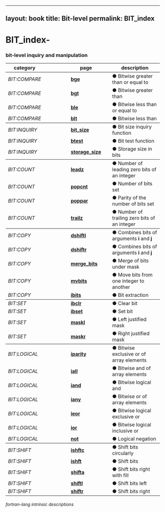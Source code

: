 ---
layout: book
title: Bit-level
permalink: BIT_index
--
# BIT_index-
### bit-level inquiry and manipulation

<table>
  <thead>
    <tr>
      <th>category</th>
      <th>&nbsp;</th>
      <th>&nbsp;</th>
      <th>&nbsp;</th>
      <th>&nbsp;</th>
      <th>page</th>
      <th>&nbsp;</th>
      <th>description</th>
    </tr>
  </thead>
  <tbody>
    <tr>
      <td><em>BIT:COMPARE</em></td>
      <td>&nbsp;</td>
      <td>&nbsp;</td>
      <td>&nbsp;</td>
      <td>&nbsp;</td>
      <td><a href="BGE"><strong>bge</strong></a></td>
      <td>&nbsp;</td>
      <td>● Bitwise greater than or equal to</td>
    </tr>
    <tr>
      <td><em>BIT:COMPARE</em></td>
      <td>&nbsp;</td>
      <td>&nbsp;</td>
      <td>&nbsp;</td>
      <td>&nbsp;</td>
      <td><a href="BGT"><strong>bgt</strong></a></td>
      <td>&nbsp;</td>
      <td>● Bitwise greater than</td>
    </tr>
    <tr>
      <td><em>BIT:COMPARE</em></td>
      <td>&nbsp;</td>
      <td>&nbsp;</td>
      <td>&nbsp;</td>
      <td>&nbsp;</td>
      <td><a href="BLE"><strong>ble</strong></a></td>
      <td>&nbsp;</td>
      <td>● Bitwise less than or equal to</td>
    </tr>
    <tr>
      <td><em>BIT:COMPARE</em></td>
      <td>&nbsp;</td>
      <td>&nbsp;</td>
      <td>&nbsp;</td>
      <td>&nbsp;</td>
      <td><a href="BLT"><strong>blt</strong></a></td>
      <td>&nbsp;</td>
      <td>● Bitwise less than</td>
    </tr>
  </tbody>
  <tbody>
    <tr>
      <td><em>BIT:INQUIRY</em></td>
      <td>&nbsp;</td>
      <td>&nbsp;</td>
      <td>&nbsp;</td>
      <td>&nbsp;</td>
      <td><a href="BIT_SIZE"><strong>bit_size</strong></a></td>
      <td>&nbsp;</td>
      <td>● Bit size inquiry function</td>
    </tr>
    <tr>
      <td><em>BIT:INQUIRY</em></td>
      <td>&nbsp;</td>
      <td>&nbsp;</td>
      <td>&nbsp;</td>
      <td>&nbsp;</td>
      <td><a href="BTEST"><strong>btest</strong></a></td>
      <td>&nbsp;</td>
      <td>● Bit test function</td>
    </tr>
    <tr>
      <td><em>BIT:INQUIRY</em></td>
      <td>&nbsp;</td>
      <td>&nbsp;</td>
      <td>&nbsp;</td>
      <td>&nbsp;</td>
      <td><a href="STORAGE_SIZE"><strong>storage_size</strong></a></td>
      <td>&nbsp;</td>
      <td>● Storage size in bits</td>
    </tr>
  </tbody>
  <tbody>
    <tr>
      <td><em>BIT:COUNT</em></td>
      <td>&nbsp;</td>
      <td>&nbsp;</td>
      <td>&nbsp;</td>
      <td>&nbsp;</td>
      <td><a href="LEADZ"><strong>leadz</strong></a></td>
      <td>&nbsp;</td>
      <td>● Number of leading zero bits of an integer</td>
    </tr>
    <tr>
      <td><em>BIT:COUNT</em></td>
      <td>&nbsp;</td>
      <td>&nbsp;</td>
      <td>&nbsp;</td>
      <td>&nbsp;</td>
      <td><a href="POPCNT"><strong>popcnt</strong></a></td>
      <td>&nbsp;</td>
      <td>● Number of bits set</td>
    </tr>
    <tr>
      <td><em>BIT:COUNT</em></td>
      <td>&nbsp;</td>
      <td>&nbsp;</td>
      <td>&nbsp;</td>
      <td>&nbsp;</td>
      <td><a href="POPPAR"><strong>poppar</strong></a></td>
      <td>&nbsp;</td>
      <td>● Parity of the number of bits set</td>
    </tr>
    <tr>
      <td><em>BIT:COUNT</em></td>
      <td>&nbsp;</td>
      <td>&nbsp;</td>
      <td>&nbsp;</td>
      <td>&nbsp;</td>
      <td><a href="TRAILZ"><strong>trailz</strong></a></td>
      <td>&nbsp;</td>
      <td>● Number of trailing zero bits of an integer</td>
    </tr>
  </tbody>
  <tbody>
    <tr>
      <td><em>BIT:COPY</em></td>
      <td>&nbsp;</td>
      <td>&nbsp;</td>
      <td>&nbsp;</td>
      <td>&nbsp;</td>
      <td><a href="DSHIFTL"><strong>dshiftl</strong></a></td>
      <td>&nbsp;</td>
      <td>● Combines bits of arguments <strong>i</strong> and <strong>j</strong></td>
    </tr>
    <tr>
      <td><em>BIT:COPY</em></td>
      <td>&nbsp;</td>
      <td>&nbsp;</td>
      <td>&nbsp;</td>
      <td>&nbsp;</td>
      <td><a href="DSHIFTR"><strong>dshiftr</strong></a></td>
      <td>&nbsp;</td>
      <td>● Combines bits of arguments <strong>i</strong> and <strong>j</strong></td>
    </tr>
    <tr>
      <td><em>BIT:COPY</em></td>
      <td>&nbsp;</td>
      <td>&nbsp;</td>
      <td>&nbsp;</td>
      <td>&nbsp;</td>
      <td><a href="MERGE_BITS"><strong>merge_bits</strong></a></td>
      <td>&nbsp;</td>
      <td>● Merge of bits under mask</td>
    </tr>
    <tr>
      <td><em>BIT:COPY</em></td>
      <td>&nbsp;</td>
      <td>&nbsp;</td>
      <td>&nbsp;</td>
      <td>&nbsp;</td>
      <td><a href="MVBITS"><strong>mvbits</strong></a></td>
      <td>&nbsp;</td>
      <td>● Move bits from one integer to another</td>
    </tr>
    <tr>
      <td><em>BIT:COPY</em></td>
      <td>&nbsp;</td>
      <td>&nbsp;</td>
      <td>&nbsp;</td>
      <td>&nbsp;</td>
      <td><a href="IBITS"><strong>ibits</strong></a></td>
      <td>&nbsp;</td>
      <td>● Bit extraction</td>
    </tr>
  </tbody>
  <tbody>
    <tr>
      <td><em>BIT:SET</em></td>
      <td>&nbsp;</td>
      <td>&nbsp;</td>
      <td>&nbsp;</td>
      <td>&nbsp;</td>
      <td><a href="IBCLR"><strong>ibclr</strong></a></td>
      <td>&nbsp;</td>
      <td>● Clear bit</td>
    </tr>
    <tr>
      <td><em>BIT:SET</em></td>
      <td>&nbsp;</td>
      <td>&nbsp;</td>
      <td>&nbsp;</td>
      <td>&nbsp;</td>
      <td><a href="IBSET"><strong>ibset</strong></a></td>
      <td>&nbsp;</td>
      <td>● Set bit</td>
    </tr>
    <tr>
      <td><em>BIT:SET</em></td>
      <td>&nbsp;</td>
      <td>&nbsp;</td>
      <td>&nbsp;</td>
      <td>&nbsp;</td>
      <td><a href="MASKL"><strong>maskl</strong></a></td>
      <td>&nbsp;</td>
      <td>● Left justified mask</td>
    </tr>
    <tr>
      <td><em>BIT:SET</em></td>
      <td>&nbsp;</td>
      <td>&nbsp;</td>
      <td>&nbsp;</td>
      <td>&nbsp;</td>
      <td><a href="MASKR"><strong>maskr</strong></a></td>
      <td>&nbsp;</td>
      <td>● Right justified mask</td>
    </tr>
  </tbody>
  <tbody>
    <tr>
      <td><em>BIT:LOGICAL</em></td>
      <td>&nbsp;</td>
      <td>&nbsp;</td>
      <td>&nbsp;</td>
      <td>&nbsp;</td>
      <td><a href="IPARITY"><strong>iparity</strong></a></td>
      <td>&nbsp;</td>
      <td>● Bitwise exclusive or of array elements</td>
    </tr>
    <tr>
      <td><em>BIT:LOGICAL</em></td>
      <td>&nbsp;</td>
      <td>&nbsp;</td>
      <td>&nbsp;</td>
      <td>&nbsp;</td>
      <td><a href="IALL"><strong>iall</strong></a></td>
      <td>&nbsp;</td>
      <td>● Bitwise and of array elements</td>
    </tr>
    <tr>
      <td><em>BIT:LOGICAL</em></td>
      <td>&nbsp;</td>
      <td>&nbsp;</td>
      <td>&nbsp;</td>
      <td>&nbsp;</td>
      <td><a href="IAND"><strong>iand</strong></a></td>
      <td>&nbsp;</td>
      <td>● Bitwise logical and</td>
    </tr>
    <tr>
      <td><em>BIT:LOGICAL</em></td>
      <td>&nbsp;</td>
      <td>&nbsp;</td>
      <td>&nbsp;</td>
      <td>&nbsp;</td>
      <td><a href="IANY"><strong>iany</strong></a></td>
      <td>&nbsp;</td>
      <td>● Bitwise or of array elements</td>
    </tr>
    <tr>
      <td><em>BIT:LOGICAL</em></td>
      <td>&nbsp;</td>
      <td>&nbsp;</td>
      <td>&nbsp;</td>
      <td>&nbsp;</td>
      <td><a href="IEOR"><strong>ieor</strong></a></td>
      <td>&nbsp;</td>
      <td>● Bitwise logical exclusive or</td>
    </tr>
    <tr>
      <td><em>BIT:LOGICAL</em></td>
      <td>&nbsp;</td>
      <td>&nbsp;</td>
      <td>&nbsp;</td>
      <td>&nbsp;</td>
      <td><a href="IOR"><strong>ior</strong></a></td>
      <td>&nbsp;</td>
      <td>● Bitwise logical inclusive or</td>
    </tr>
    <tr>
      <td><em>BIT:LOGICAL</em></td>
      <td>&nbsp;</td>
      <td>&nbsp;</td>
      <td>&nbsp;</td>
      <td>&nbsp;</td>
      <td><a href="NOT"><strong>not</strong></a></td>
      <td>&nbsp;</td>
      <td>● Logical negation</td>
    </tr>
  </tbody>
  <tbody>
    <tr>
      <td><em>BIT:SHIFT</em></td>
      <td>&nbsp;</td>
      <td>&nbsp;</td>
      <td>&nbsp;</td>
      <td>&nbsp;</td>
      <td><a href="ISHFTC"><strong>ishftc</strong></a></td>
      <td>&nbsp;</td>
      <td>● Shift bits circularly</td>
    </tr>
    <tr>
      <td><em>BIT:SHIFT</em></td>
      <td>&nbsp;</td>
      <td>&nbsp;</td>
      <td>&nbsp;</td>
      <td>&nbsp;</td>
      <td><a href="ISHFT"><strong>ishft</strong></a></td>
      <td>&nbsp;</td>
      <td>● Shift bits</td>
    </tr>
    <tr>
      <td><em>BIT:SHIFT</em></td>
      <td>&nbsp;</td>
      <td>&nbsp;</td>
      <td>&nbsp;</td>
      <td>&nbsp;</td>
      <td><a href="SHIFTA"><strong>shifta</strong></a></td>
      <td>&nbsp;</td>
      <td>● Shift bits right with fill</td>
    </tr>
    <tr>
      <td><em>BIT:SHIFT</em></td>
      <td>&nbsp;</td>
      <td>&nbsp;</td>
      <td>&nbsp;</td>
      <td>&nbsp;</td>
      <td><a href="SHIFTL"><strong>shiftl</strong></a></td>
      <td>&nbsp;</td>
      <td>● Shift bits left</td>
    </tr>
    <tr>
      <td><em>BIT:SHIFT</em></td>
      <td>&nbsp;</td>
      <td>&nbsp;</td>
      <td>&nbsp;</td>
      <td>&nbsp;</td>
      <td><a href="SHIFTR"><strong>shiftr</strong></a></td>
      <td>&nbsp;</td>
      <td>● Shift bits right</td>
    </tr>
  </tbody>
</table>

###### fortran-lang intrinsic descriptions
